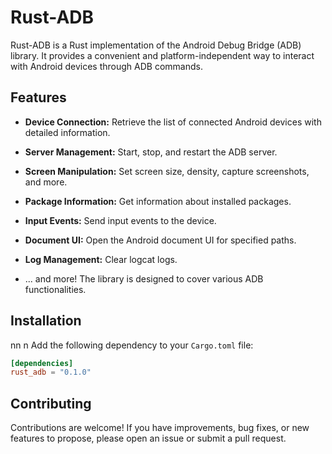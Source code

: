 # Rust-ADB

Rust-ADB is a Rust implementation of the Android Debug Bridge (ADB) library. It provides a convenient and platform-independent way to interact with Android devices through ADB commands.

## Features

- **Device Connection:** Retrieve the list of connected Android devices with detailed information.

- **Server Management:** Start, stop, and restart the ADB server.

- **Screen Manipulation:** Set screen size, density, capture screenshots, and more.

- **Package Information:** Get information about installed packages.

- **Input Events:** Send input events to the device.

- **Document UI:** Open the Android document UI for specified paths.

- **Log Management:** Clear logcat logs.

- ... and more! The library is designed to cover various ADB functionalities.

## Installation
nn n
Add the following dependency to your `Cargo.toml` file:

```toml
[dependencies]
rust_adb = "0.1.0"
```

## Contributing

Contributions are welcome! If you have improvements, bug fixes, or new features to propose, please open an issue or submit a pull request.
